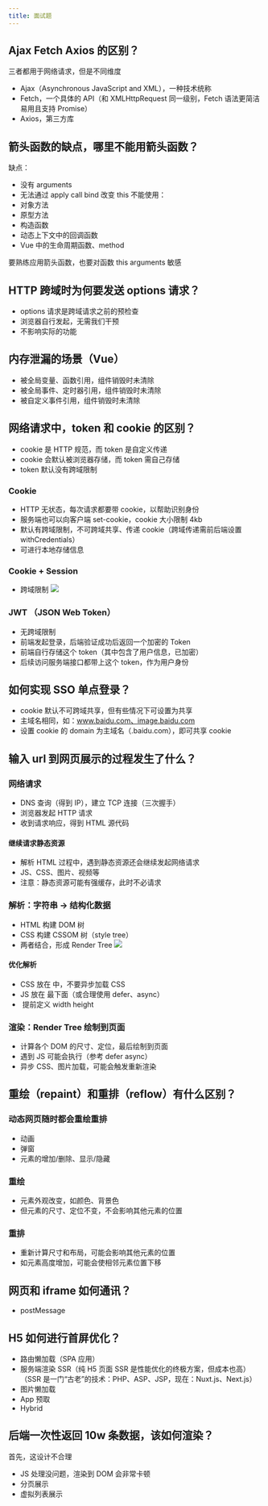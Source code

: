 ```yaml
---
title: 面试题
---
```


## Ajax Fetch Axios 的区别？
三者都用于网络请求，但是不同维度
- Ajax（Asynchronous JavaScript and XML），一种技术统称
- Fetch，一个具体的 API（和 XMLHttpRequest 同一级别，Fetch 语法更简洁易用且支持 Promise）
- Axios，第三方库

## 箭头函数的缺点，哪里不能用箭头函数？
缺点：
- 没有 arguments
- 无法通过 apply call bind 改变 this
不能使用：
- 对象方法
- 原型方法
- 构造函数
- 动态上下文中的回调函数
- Vue 中的生命周期函数、method
  
要熟练应用箭头函数，也要对函数 this arguments 敏感

## HTTP 跨域时为何要发送 options 请求？
- options 请求是跨域请求之前的预检查
- 浏览器自行发起，无需我们干预
- 不影响实际的功能

## 内存泄漏的场景（Vue）
- 被全局变量、函数引用，组件销毁时未清除
- 被全局事件、定时器引用，组件销毁时未清除
- 被自定义事件引用，组件销毁时未清除

## 网络请求中，token 和 cookie 的区别？
- cookie 是 HTTP 规范，而 token 是自定义传递
- cookie 会默认被浏览器存储，而 token 需自己存储
- token 默认没有跨域限制

### Cookie
- HTTP 无状态，每次请求都要带 cookie，以帮助识别身份
- 服务端也可以向客户端 set-cookie，cookie 大小限制 4kb
- 默认有跨域限制，不可跨域共享、传递 cookie（跨域传递需前后端设置 withCredentials）
- 可进行本地存储信息

### Cookie + Session
- 跨域限制
![](https://pic.imgdb.cn/item/6322e39e16f2c2beb1fe1204.jpg)

### JWT （JSON Web Token）
- 无跨域限制
- 前端发起登录，后端验证成功后返回一个加密的 Token
- 前端自行存储这个 token（其中包含了用户信息，已加密）
- 后续访问服务端接口都带上这个 token，作为用户身份

## 如何实现 SSO 单点登录？
- cookie 默认不可跨域共享，但有些情况下可设置为共享
- 主域名相同，如：www.baidu.com、image.baidu.com
- 设置 cookie 的 domain 为主域名（.baidu.com），即可共享 cookie

## 输入 url 到网页展示的过程发生了什么？
### 网络请求
- DNS 查询（得到 IP），建立 TCP 连接（三次握手）
- 浏览器发起 HTTP 请求
- 收到请求响应，得到 HTML 源代码
#### 继续请求静态资源
- 解析 HTML 过程中，遇到静态资源还会继续发起网络请求
- JS、CSS、图片、视频等
- 注意：静态资源可能有强缓存，此时不必请求
### 解析：字符串 -> 结构化数据
- HTML 构建 DOM 树
- CSS 构建 CSSOM 树（style tree）
- 两者结合，形成 Render Tree
![](https://pic.imgdb.cn/item/6329356016f2c2beb1732de4.jpg)
#### 优化解析
- CSS 放在 <head> 中，不要异步加载 CSS
- JS 放在 <body> 最下面（或合理使用 defer、async）
- <img> 提前定义 width height
### 渲染：Render Tree 绘制到页面
- 计算各个 DOM 的尺寸、定位，最后绘制到页面
- 遇到 JS 可能会执行（参考 defer async）
- 异步 CSS、图片加载，可能会触发重新渲染

## 重绘（repaint）和重排（reflow）有什么区别？
### 动态网页随时都会重绘重排
- 动画
- 弹窗
- 元素的增加/删除、显示/隐藏
### 重绘
- 元素外观改变，如颜色、背景色
- 但元素的尺寸、定位不变，不会影响其他元素的位置
### 重排
- 重新计算尺寸和布局，可能会影响其他元素的位置
- 如元素高度增加，可能会使相邻元素位置下移

## 网页和 iframe 如何通讯？
- postMessage

## H5 如何进行首屏优化？
- 路由懒加载（SPA 应用）
- 服务端渲染 SSR（纯 H5 页面 SSR 是性能优化的终极方案，但成本也高）
（SSR 是一门“古老”的技术：PHP、ASP、JSP，现在：Nuxt.js、Next.js）
- 图片懒加载
- App 预取
- Hybrid

## 后端一次性返回 10w 条数据，该如何渲染？
首先，这设计不合理
- JS 处理没问题，渲染到 DOM 会非常卡顿
- 分页展示
- 虚拟列表展示